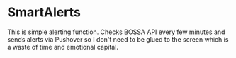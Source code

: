 # SmartAlerts

This is simple alerting function. Checks BOSSA API every few minutes and sends alerts via Pushover so I don't need to be glued to the screen which is a waste of time and emotional capital.

